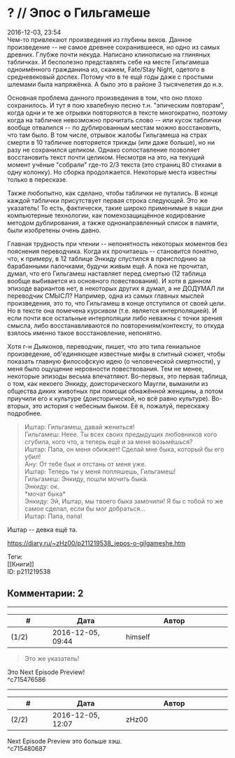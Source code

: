 ? // Эпос о Гильгамеше
======================

  
2016-12-03, 23:54  
 Чем-то привлекают произведения из глубины веков. Данное произведение -- не самое древнее сохранившееся, но одно из самых древних. Глубже почти некуда. Написано клинописью на глиняных табличках. И бесполезно представлять себе на месте Гильгамеша одноимённого гражданина из, скажем, Fate/Stay Night, одетого в средневековый доспех. Потому что в те ещё годы даже с простыми шлемами была напряжёнка. А было это в районе 3 тысячелетия до н.э.   
   
 Основная проблема данного произведения в том, что оно плохо сохранилось. И тут я пою хвалебную песню т.н. "эпическим повторам", когда одни и те же отрывки повторяются в тексте многократно, поэтому когда на табличке невозможно прочитать слово -- или кусок таблички вообще отвалился -- по дублированным местам можно восстановить, что там было. В том числе, отрывок жалобы Гильгамеша на страх смерти в 10 табличке повторяется трижды (или даже больше), но ни разу не сохранился целиком. Однако сопоставление позволяет восстановить текст почти целиком. Несмотря на это, на текущий момент учёные "собрали" где-то 2/3 текста (это страниц 80 стихами в одну колонку). Но сборка продолжается. Некоторые места известны только в пересказе.   
   
 Также любопытно, как сделано, чтобы таблички не путались. В конце каждой таблички присутствует первая строка следующей. Это же указатель! То есть, фактически, такие широко применимые в наши дни компьютерные технологии, как помехозащищённое кодирование методом дублирования, а также однонаправленный список в памяти, были изобретены очень давно.   
   
 Главная трудность при чтении -- непонятность некоторых моментов без пояснения переводчика. Когда их прочитаешь -- становится понятно, что, к примеру, в 12 таблице Энкиду спустился в преисподнию за барабанными палочками, будучи живым ещё. А пока не прочитал, думал, что его Гильгамеш наставляет перед смертью (12 таблица вообще выбивается из основного повествования). И хотя в данном эпизоде вариантов нет, в некоторых других я думал, а не ДОДУМАЛ ли переводчик СМЫСЛ? Например, одна из самых главных мыслей произведения, это то, что Гильгамеш в конце отступился от своей цели. Но в тексте она помечена курсивом (т.е. является интерполяцией). И если почти все остальные интерполяции либо неважны с точки зрения смысла, либо восстанавливаются по повторениям/контексту, то откуда взялось именно такое восстановление, непонятно.   
   
 Хотя г-н Дьяконов, переводчик, пишет, что это типа гениальное произведение, об'единяющее известные мифы в слитный сюжет, чтобы показать главную философскую идею (о человеческой смертности), у меня было ощущение неровности повествования. Тем не менее, некоторые эпизоды весьма впечатляют. Во-первых, это первая таблица, о том, как некоего Энкиду, доисторического Маугли, выманили из общества диких животных при помощи обнажённой женщины, а потом приучили его к культуре (доисторической, но всё равно культуре). Во-вторых, это история с небесным быком. Её я, пожалуй, перескажу подробнее.   
   
 
>  Иштар: Гильгамеш, давай жениться!   
>  Гильгамеш: Неее. Ты всех своих предыдущих любовников кого сгубила, кого что, а теперь ещё и за меня возьмёшься?   
>  Иштар: Папа, он меня обижает! Сделай мне быка, который бы его убил!   
>  Ану: От тебе бык и отстань от меня уже.   
>  Иштар: Теперь ты у меня попляшешь, Гильгамеш!   
>  Гильгамеш: Энкиду, пошли мочить быка.   
>  Энкиду: ок.   
>  \*мочат быка\*   
>  Энкиду: Эй, Иштар, мы твоего быка замочили! Я бы с тобой то же самое сделал, если бы мог добраться...   
>  Иштар: Папа, папа!   
>  

   
   
 Иштар -- девка ещё та.   
  
<https://diary.ru/~zHz00/p211219538_jepos-o-gilgameshe.htm>  
  
Теги:  
[[Книги]]  
ID: p211219538  


Комментарии: 2
--------------

  


---



|         #         |              Дата              |                     Автор                     |           ID           |
| --- | --- | --- | --- |
| (1/2) | 2016-12-05, 09:44 | himself | c715476586 |

  
 > Это же указатель!   
   
 Это Next Episode Preview!   
 ^c715476586

---



|         #         |              Дата              |                     Автор                     |           ID           |
| --- | --- | --- | --- |
| (2/2) | 2016-12-05, 12:07 | zHz00 | c715480687 |

  
 Next Episode Preview это больше хэш.   
 ^c715480687